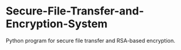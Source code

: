 # Secure-File-Transfer-and-Encryption-System
 Python program for secure file transfer and RSA-based encryption.
